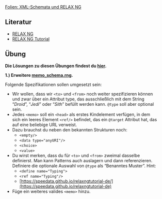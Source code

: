 [Folien: XML-Schemata und RELAX NG](https://docs.google.com/presentation/d/1uxDHXrYJDtgBn2v460P-P3GbCALaZh87KPfNTAdBymM/edit?usp=sharing)

## Literatur

* [RELAX NG](http://books.xmlschemata.org/relaxng/page2.html)
* [RELAX NG Tutorial](https://speedata.github.io/relaxngtutorial-de/)

## Übung

**Die Lösungen zu diesen Übungen findest du [hier](https://github.com/chpollin/Teaching/tree/master/TTT/TTT_3_XMLSchema/Uebungen).**

**1.) Erweitere [memo_schema.rng](https://github.com/chpollin/Teaching/tree/master/TTT/TTT_2_XMLSchema/Uebungen).**

Folgende Spezifikationen sollen umgesetzt sein:

- Wir wollen, dass wir `<to>` und `<from>` noch weiter spezifizieren können und zwar über ein Attribut type, das ausschließlich mit dem  String “*Droid*”, “*Jedi*” oder “*Sith*” befüllt werden kann. `@type` soll aber  optional sein.
- Jedes `<memo>` soll ein `<head>` als erstes Kindelement verfügen, in  dem sich ein leeres Element `<ref/>` befindet, das ein `@target` Attribut hat, das auf eine beliebige URL verweist.
- Dazu brauchst du neben den bekannten Strukturen noch:
  - `<empty/>`
  - `<data type="anyURI"/>`
  -  `<choice>`
  -  `<value>`
- Du wirst merken, dass du für `<to>` und `<from>` zweimal dasselbe  definierst. Man kann Patterns auch auslagern und dann referenzieren.  Definiere die optionale Auswahl von `@type` als “Benanntes Muster”. Hint:
  * `<define name="Typing">`
  * `<ref name="Typing"/>`
  * [https://speedata.github.io/relaxngtutorial-de/](https://speedata.github.io/relaxngtutorial-de)
- Füge ein weiteres valides `<memo>` hinzu.